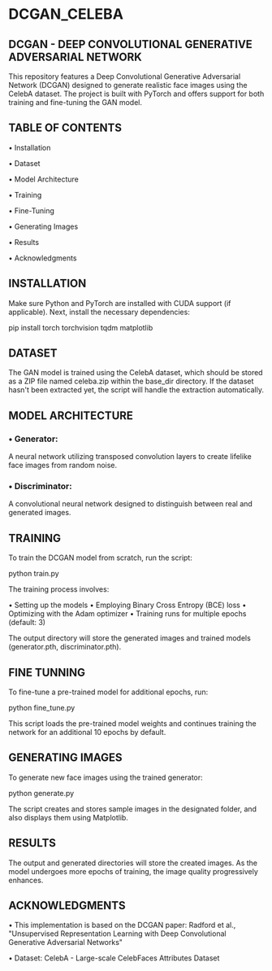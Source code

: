 # DCGAN_CELEBA

## DCGAN - DEEP CONVOLUTIONAL GENERATIVE ADVERSARIAL NETWORK

This repository features a Deep Convolutional Generative Adversarial Network (DCGAN) designed to generate realistic face images using the CelebA dataset. The project is built with PyTorch and offers support for both training and fine-tuning the GAN model.

## TABLE OF CONTENTS

• Installation

• Dataset

• Model Architecture

• Training

• Fine-Tuning

• Generating Images

• Results

• Acknowledgments

## INSTALLATION

Make sure Python and PyTorch are installed with CUDA support (if applicable). Next, install the necessary dependencies:

pip install torch torchvision tqdm matplotlib

## DATASET

The GAN model is trained using the CelebA dataset, which should be stored as a ZIP file named celeba.zip within the base_dir directory. If the dataset hasn't been extracted yet, the script will handle the extraction automatically.

## MODEL ARCHITECTURE

### • Generator: 
A neural network utilizing transposed convolution layers to create lifelike face images from random noise.
### • Discriminator: 
A convolutional neural network designed to distinguish between real and generated images.

## TRAINING

To train the DCGAN model from scratch, run the script:

python train.py

The training process involves:

• Setting up the models
• Employing Binary Cross Entropy (BCE) loss
• Optimizing with the Adam optimizer 
• Training runs for multiple epochs (default: 3) 

The output directory will store the generated images and trained models (generator.pth, discriminator.pth).

## FINE TUNNING

To fine-tune a pre-trained model for additional epochs, run:

python fine_tune.py

This script loads the pre-trained model weights and continues training the network for an additional 10 epochs by default.

## GENERATING IMAGES

To generate new face images using the trained generator:

python generate.py

The script creates and stores sample images in the designated folder, and also displays them using Matplotlib.

## RESULTS

The output and generated directories will store the created images. As the model undergoes more epochs of training, the image quality progressively enhances.

## ACKNOWLEDGMENTS

• This implementation is based on the DCGAN paper: Radford et al., "Unsupervised Representation Learning with Deep Convolutional Generative Adversarial Networks"

• Dataset: CelebA - Large-scale CelebFaces Attributes Dataset
